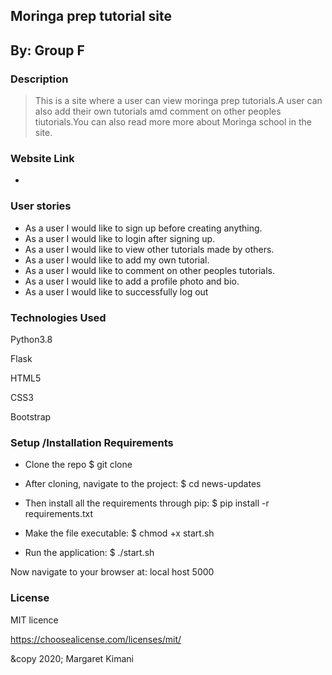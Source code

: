## Moringa prep tutorial site
## By: Group F

### Description
> This is a site where a user can view moringa prep tutorials.A user can also add their own tutorials amd comment on other peoples tiutorials.You can also read more more about Moringa school in the site.

### Website Link

+ 

### User stories
+ As a user I would like to sign up before creating anything.
+ As a user I would like to login after signing up.
+ As a user I would like to view other tutorials made by others.
+ As a user I would like to add my own tutorial.
+ As a user I would like to comment on other peoples tutorials.
+ As a user I would like to add a profile photo and bio.
+ As a user I would like to successfully log out

### Technologies Used
Python3.8

Flask

HTML5

CSS3

Bootstrap

### Setup /Installation Requirements
+ Clone the repo $ git clone

- After cloning, navigate to the project: $ cd news-updates

+ Then install all the requirements through pip: $ pip install -r requirements.txt

- Make the file executable: $ chmod +x start.sh

+ Run the application: $ ./start.sh

Now navigate to your browser at: local host 5000

### License
MIT licence

https://choosealicense.com/licenses/mit/

&copy 2020; Margaret Kimani
